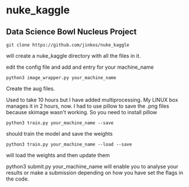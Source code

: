 # nuke_kaggle
## Data Science Bowl Nucleus Project

`git clone https://github.com/jinkos/nuke_kaggle`

will create a nuke_kaggle directory with all the files in it.

edit the config file and add and entry for your machine_name

`python3 image_wrapper.py your_machine_name`

Create the aug files. 

Used to take 10 hours but I have added multiprocessing. My LINUX box manages it in 2 hours, now. I had to use pillow to save the .png files because skimage wasn't working. So you need to install pillow

`python3 train.py your_machine_name --save`

should train the model and save the weights

`python3 train.py your_machine_name --load --save`

will load the weights and then update them

python3 submit.py your_machine_name will enable you to analyse your results or make a submission depending on how you have set the flags in the code.


